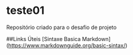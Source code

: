 # teste01
Repositório criado para o desafio de projeto

##Links Úteis
[Sintaxe Basica Markdown] (https://www.markdownguide.org/basic-sintax/)
